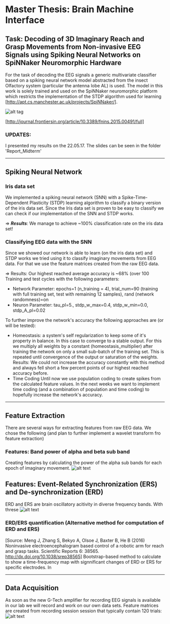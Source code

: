Master Thesis: Brain Machine Interface
======================================

## Task: Decoding of 3D Imaginary Reach and Grasp Movements from Non-invasive EEG Signals using Spiking Neural Networks on SpiNNaker Neuromorphic Hardware

For the task of decoding the EEG signals a generic multivariate classifier based on a spiking neural network model abstracted from the insect Olfactory system (particular the antenna lobe AL) is used.
The model in this work is solely trained and used on the SpiNNaker neuromorphic platform which restricts the implementation of the STDP algorithm used for learning [http://apt.cs.manchester.ac.uk/projects/SpiNNaker/].

![alt tag](http://www.frontiersin.org/files/Articles/164125/fnins-09-00491-HTML/image_m/fnins-09-00491-g001.jpg)

[http://journal.frontiersin.org/article/10.3389/fnins.2015.00491/full]


### UPDATES:
I presented my results on the 22.05.17. The slides can be seen in the folder 'Report_Midterm'



--------------------------
## Spiking Neural Network

### Iris data set
We implemented a spiking neural network (SNN) with a Spike-Time-Dependent Plasticity  (STDP) learning algorithm to classify a binary version of the iris data set. 
Since the Iris data set is proven to be easy to classify we can check if our implementation of the SNN and STDP works.

=> ***Results***: We manage to achieve ~100% classification rate on the iris data set!

### Classifying EEG data with the SNN
Since we showed our network is able to learn (on the iris data set) and STDP works we tried using it to classify imaginary movements from EEG data. For that we use the feature matrices created from the raw EEG data.

=> Results: Our highest reached average accuracy is ~68% (over 100 Training and test cycles with the following parameters:
- Network Parameter:
epochs=1 (n_training = 4),
trial_num=90 (training with full training set, test with remaining 12 samples),
rand (network randomness)=on
- Neuron Parameter:
tau_pl=5.,
stdp_w_max=0.4,
stdp_w_min=0.0,
stdp_A_pl=0.02

To further improve the network's accuracy the following approaches are (or will be tested):
- Homeostasis:	a system's self regularization to keep some of it's property in balance. In this case to converge to a stable output.
For this we multiply all weights by a constant (homeostasis_multiplier) after training the network on only a small sub-batch of the training set. This is repeated until convergence of the output or saturation of the weights.
Results: We could not increase the accuracy constantly with this method and always fell short a few percent points of our highest reached accuracy before.
- Time Coding
Until now we use population coding to create spikes from the calculated feature values. In the next weeks we want to implement time coding (and a combination of population and time coding) to hopefully increase the network's accuracy.



----------------------
## Feature Extraction

There are several ways for extracting features from raw EEG data. We chose the following (and plan to further implement a wavelet transform fro feature extraction)

### Features: Band power of alpha and beta sub band 
Creating features by calculating the power of the alpha sub bands for each epoch of imaginary movement. 
![alt text](https://github.com/LeRyc/Master-Thesis-Brain-Machine-Interface/blob/master/readme_img/feat_extract_subbands.png)


## Features: Event-Related Synchronization (ERS) and De-synchronization (ERD)
ERD and ERS are brain oscillatory acitivity in diverse frequency bands. With threse
![alt text](https://github.com/LeRyc/Master-Thesis-Brain-Machine-Interface/blob/master/readme_img/feat_extract_ersd.png)

### ERD/ERS quantification (Alternative method for computation of ERD and ERS)
[Source: Meng J, Zhang S, Bekyo A, Olsoe J, Baxter B, He B (2016) Noninvasive electroencephalogram based control of a robotic arm for reach and grasp tasks. Scientific Reports 6: 38565. http://dx.doi.org/10.1038/srep38565]
Bootstrap-based method to calculate to show a time-frequency map with signnificant changes of ERD or ERS for specific electrodes. In


--------------------------
## Data Acquisition 
As soon as the new G-Tech amplifier for recording EEG signals is available in our lab we will record and work on our own data sets.
Feature matrices are created from recording session session that typically contain 120 trials:
![alt text](https://github.com/LeRyc/Master-Thesis-Brain-Machine-Interface/blob/master/readme_img/eeg_recording_trial.png)


